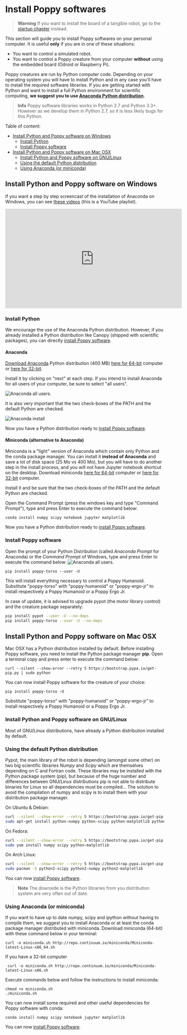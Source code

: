# Install Poppy softwares
> **Warning** If you want to install the board of a tangible robot, go to the [startup chapter](burn-an-image-file.md) instead.

This section will guide you to install Poppy softwares on your personal computer. It is useful **only** if you are in one of these situations:
*  You want to control a simulated robot.
*  You want to control a Poppy creature from your computer **without** using the embedded board (Odroid or Raspberry Pi).

Poppy creatures are run by Python computer code. Depending on your operating system you will have to install Python and in any case you'll have to install the required software libraries. If you are getting started with Python and want to install a full Python environment for scientific computing, **we suggest you to use [Anaconda Python distribution](https://www.continuum.io/why-anaconda)**.

> **Info** Poppy software libraries works in Python 2.7 and Python 3.3+. However as we develop them in Python 2.7, so it is less likely bugs for this Python.

Table of content:
<!-- MarkdownTOC -->

- [Install Python and Poppy software on Windows](#install-python-and-poppy-software-on-windows)
	- [Install Python](#install-python)
	- [Install Poppy software](#install-poppy-software)
- [Install Python and Poppy software on Mac OSX](#install-python-and-poppy-software-on-mac-osx)
	- [Install Python and Poppy software on GNU/Linux](#install-python-and-poppy-software-on-gnulinux)
	- [Using the default Python distribution](#using-the-default-python-distribution)
	- [Using Anaconda \(or miniconda\)](#using-anaconda-or-miniconda)

<!-- /MarkdownTOC -->

## Install Python and Poppy software on Windows

If you want a step by step screencast of the installation of Anaconda on Windows, you can see [these videos](https://www.youtube.com/watch?v=kw9lQwdOlOs&list=PLT6NsCw8bf8T5FG2LGk2y_KTdexi8A5BN) (this is a YouTube playlist).

<iframe width="560" height="315" src="https://www.youtube.com/embed/videoseries?list=PLT6NsCw8bf8T5FG2LGk2y_KTdexi8A5BN" frameborder="0" allowfullscreen></iframe>


### Install Python

We encourage the use of the Anaconda Python distribution. 
However, if you already installed a Python distribution like Canopy (shipped with scientific packages), you can directly [install Poppy software](#install-poppy-software).

#### Anaconda

[Download Anaconda](https://www.continuum.io/downloads) Python distribution (400 MB) [here for 64-bit](https://repo.continuum.io/archive/Anaconda2-4.0.0-Windows-x86_64.exe) computer or [here for 32-bit](https://repo.continuum.io/archive/Anaconda2-4.0.0-Windows-x86.exe).


Install it by clicking on "next" at each step. If you intend to install Anaconda for all users of your computer, be sure to select "all users".

![Anaconda all users](../img/python/lucvincent/luc_vincent-012.png).

It is also very important that the two check-boxes of the PATH and the default Python are checked.

![Anaconda install](../img/python/anaconda_install_path.png)


Now you have a Python distribution ready to [install Poppy software](#install-poppy-software).


#### Miniconda (alternative to Anaconda)

Miniconda is a "light" version of Anaconda which contain only Python and the conda package manager. You can install it **instead of Anaconda** and save a lot of disk space (25 Mo vs 400 Mo), but you will have to do another step in the install process, and you will not have Jupyter notebook shortcut on the desktop. 
Download miniconda [here for 64-bit](https://repo.continuum.io/miniconda/Miniconda-latest-Windows-x86_64.exe) computer or [here for 32-bit](https://repo.continuum.io/miniconda/Miniconda-latest-Windows-x86.exe) computer.

Install it and be sure that the two check-boxes of the PATH and the default Python are checked.

Open the Command Prompt (press the windows key and type "Command Prompt"), type and press Enter to execute the command below:

```
conda install numpy scipy notebook jupyter matplotlib
```

Now you have a Python distribution ready to [install Poppy software](#install-poppy-software).

### Install Poppy software

Open the prompt of your Python Distribution (called *Anaconda Prompt* for Anaconda) or the *Command Prompt* of Windows, type and press Enter to execute the command below:
![Anaconda all users](../img/python/lucvincent/luc_vincent-031.png).

```
pip install poppy-torso --user -U
```

This will install everything necessary to control a Poppy Humanoid.
Substitute "poppy-torso" with "poppy-humanoid" or "poppy-ergo-jr" to install respectively a Poppy Humanoid or a Poppy Ergo Jr.

In case of update, it is advised to upgrade pypot (the motor library control) and the creature package separately:

```bash
pip install pypot --user -U --no-deps
pip install poppy-torso --user -U --no-deps
```


## Install Python and Poppy software on Mac OSX

Mac OSX has a Python distribution installed by default. Before installing Poppy software, you need to install the Python package manager **pip**. 
Open a terminal copy and press enter to execute the command below:
```
curl --silent --show-error --retry 5 https://bootstrap.pypa.io/get-pip.py | sudo python
```

You can now install Poppy software for the creature of your choice:
```
pip install poppy-torso -U
```

Substitute "poppy-torso" with "poppy-humanoid" or "poppy-ergo-jr" to install respectively a Poppy Humanoid or a Poppy Ergo Jr.

### Install Python and Poppy software on GNU/Linux

Most of GNU/Linux distributions, have already a Python distribution installed by default.

### Using the default Python distribution

Pypot, the main library of the robot is depending (amongst some other) on two big scientific libraries *Numpy* and *Scipy* which are themselves depending on C and Fortran code. These libraries may be installed with the Python package system (pip), but because of the huge number and differences between GNU/Linux distributions pip is not able to distribute binaries for Linux so all dependencies must be compiled... The solution to avoid the compilation of numpy and scipy is to install them with your distribution package manager.

On Ubuntu & Debian:

```bash
curl --silent --show-error --retry 5 https://bootstrap.pypa.io/get-pip.py | sudo python
sudo apt-get install python-numpy python-scipy python-matplotlib python-dev
```

On Fedora:

```bash
curl --silent --show-error --retry 5 https://bootstrap.pypa.io/get-pip.py | sudo python
sudo yum install numpy scipy python-matplotlib
```

On Arch Linux:

```bash
curl --silent --show-error --retry 5 https://bootstrap.pypa.io/get-pip.py | sudo python
sudo pacman -S python2-scipy python2-numpy python2-matplotlib
```
You can now [install Poppy software](#install-poppy-software).

> **Note** The downside is the Python libraries from you distribution system are very often out of date.

### Using Anaconda (or miniconda)

If you want to have up to date numpy, scipy and ipython without having to compile them, we suggest you to install Anaconda or at least the conda package manager distributed with miniconda.
Download miniconda (64-bit) with these command below in your terminal:
```
curl -o miniconda.sh http://repo.continuum.io/miniconda/Miniconda-latest-Linux-x86_64.sh
```
If you have a 32-bit computer
```
 curl -o miniconda.sh http://repo.continuum.io/miniconda/Miniconda-latest-Linux-x86.sh
 ```

Execute commands below and follow the instructions to install miniconda:

```
chmod +x miniconda.sh
./miniconda.sh
```

You can now install some required and other useful dependencies for Poppy software with conda:
```
conda install numpy scipy notebook jupyter matplotlib
```

You can now [install Poppy software](#install-poppy-software).
